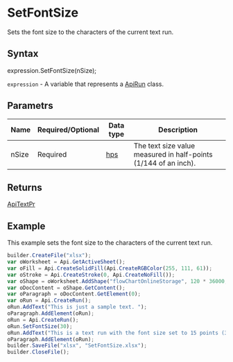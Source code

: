 # SetFontSize

Sets the font size to the characters of the current text run.

## Syntax

expression.SetFontSize(nSize);

`expression` - A variable that represents a [ApiRun](../ApiRun.md) class.

## Parametrs

| **Name** | **Required/Optional** | **Data type** | **Description** |
| ------------- | ------------- | ------------- | ------------- |
| nSize | Required | [hps](../../../Enumerations/hps.md) | The text size value measured in half-points (1/144 of an inch). |

## Returns

[ApiTextPr](../../ApiTextPr/ApiTextPr.md)

## Example

This example sets the font size to the characters of the current text run.

```javascript
builder.CreateFile("xlsx");
var oWorksheet = Api.GetActiveSheet();
var oFill = Api.CreateSolidFill(Api.CreateRGBColor(255, 111, 61));
var oStroke = Api.CreateStroke(0, Api.CreateNoFill());
var oShape = oWorksheet.AddShape("flowChartOnlineStorage", 120 * 36000, 70 * 36000, oFill, oStroke, 0, 2 * 36000, 0, 3 * 36000);
var oDocContent = oShape.GetContent();
var oParagraph = oDocContent.GetElement(0);
var oRun = Api.CreateRun();
oRun.AddText("This is just a sample text. ");
oParagraph.AddElement(oRun);
oRun = Api.CreateRun();
oRun.SetFontSize(30);
oRun.AddText("This is a text run with the font size set to 15 points (30 half-points).");
oParagraph.AddElement(oRun);
builder.SaveFile("xlsx", "SetFontSize.xlsx");
builder.CloseFile();
```